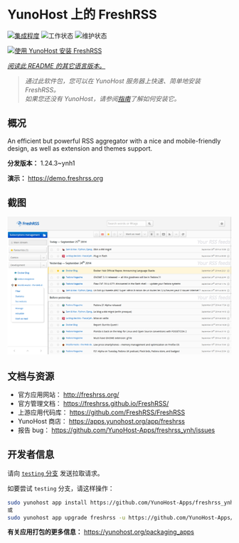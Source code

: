 <!--
注意：此 README 由 <https://github.com/YunoHost/apps/tree/master/tools/readme_generator> 自动生成
请勿手动编辑。
-->

# YunoHost 上的 FreshRSS

[![集成程度](https://apps.yunohost.org/badge/integration/freshrss)](https://ci-apps.yunohost.org/ci/apps/freshrss/)
![工作状态](https://apps.yunohost.org/badge/state/freshrss)
![维护状态](https://apps.yunohost.org/badge/maintained/freshrss)

[![使用 YunoHost 安装 FreshRSS](https://install-app.yunohost.org/install-with-yunohost.svg)](https://install-app.yunohost.org/?app=freshrss)

*[阅读此 README 的其它语言版本。](./ALL_README.md)*

> *通过此软件包，您可以在 YunoHost 服务器上快速、简单地安装 FreshRSS。*  
> *如果您还没有 YunoHost，请参阅[指南](https://yunohost.org/install)了解如何安装它。*

## 概况

An efficient but powerful RSS aggregator with a nice and mobile-friendly design, as well as extension and themes support.


**分发版本：** 1.24.3~ynh1

**演示：** <https://demo.freshrss.org>

## 截图

![FreshRSS 的截图](./doc/screenshots/screenshot.png)

## 文档与资源

- 官方应用网站： <http://freshrss.org/>
- 官方管理文档： <https://freshrss.github.io/FreshRSS/>
- 上游应用代码库： <https://github.com/FreshRSS/FreshRSS>
- YunoHost 商店： <https://apps.yunohost.org/app/freshrss>
- 报告 bug： <https://github.com/YunoHost-Apps/freshrss_ynh/issues>

## 开发者信息

请向 [`testing` 分支](https://github.com/YunoHost-Apps/freshrss_ynh/tree/testing) 发送拉取请求。

如要尝试 `testing` 分支，请这样操作：

```bash
sudo yunohost app install https://github.com/YunoHost-Apps/freshrss_ynh/tree/testing --debug
或
sudo yunohost app upgrade freshrss -u https://github.com/YunoHost-Apps/freshrss_ynh/tree/testing --debug
```

**有关应用打包的更多信息：** <https://yunohost.org/packaging_apps>
